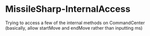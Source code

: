 MissileSharp-InternalAccess
===========================

Trying to access a few of the internal methods on CommandCenter (basically, allow startMove and endMove rather than inputting ms)